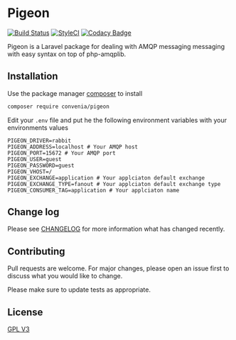 # Pigeon
[![Build Status](https://travis-ci.org/convenia/Pigeon.svg?branch=develop)](https://travis-ci.org/convenia/Pigeon)
[![StyleCI](https://github.styleci.io/repos/201348189/shield?branch=develop)](https://github.styleci.io/repos/201348189)
[![Codacy Badge](https://api.codacy.com/project/badge/Grade/93b28dcdbec04be4a0e67bf4f7bf1bec)](https://app.codacy.com/app/kauanslr.ks/Pigeon?utm_source=github.com&utm_medium=referral&utm_content=convenia/Pigeon&utm_campaign=Badge_Grade_Settings)

Pigeon is a Laravel package for dealing with AMQP messaging messaging with easy syntax on top of php-amqplib.

## Installation

Use the package manager [composer](https://getcomposer.org/) to install

```bash
composer require convenia/pigeon
```

Edit your `.env` file and put he the following environment variables with your environments values
```dotenv
PIGEON_DRIVER=rabbit
PIGEON_ADDRESS=localhost # Your AMQP host
PIGEON_PORT=15672 # Your AMQP port
PIGEON_USER=guest
PIGEON_PASSWORD=guest
PIGEON_VHOST=/
PIGEON_EXCHANGE=application # Your applciaton default exchange
PIGEON_EXCHANGE_TYPE=fanout # Your applciaton default exchange type
PIGEON_CONSUMER_TAG=application # Your applciaton name
```

## Change log
Please see [CHANGELOG](CHANGELOG.md) for more information what has changed recently.

## Contributing
Pull requests are welcome. For major changes, please open an issue first to discuss what you would like to change.

Please make sure to update tests as appropriate.

## License
[GPL V3](https://choosealicense.com/licenses/gpl-v3/)
